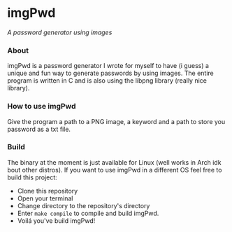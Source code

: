 # imgPwd
*A password generator using images*

### About
imgPwd is a password generator I wrote for myself to have (i guess) a unique and fun way to generate passwords by using images.
The entire program is written in C and is also using the libpng library (really nice library).

### How to use imgPwd
Give the program a path to a PNG image, a keyword and a path to store you password as a txt file.

### Build
The binary at the moment is just available for Linux (well works in Arch idk bout other distros).
If you want to use imgPwd in a different OS feel free to build this project:

* Clone this repository
* Open your terminal
* Change directory to the repository's directory
* Enter ```make compile``` to compile and build imgPwd.
* Voilá you've build imgPwd!
